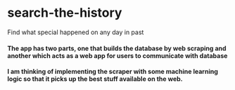 # search-the-history
Find what special happened on any day in past
#### The app has two parts, one that builds the database by web scraping and another which acts as a web app for users to communicate with database

#### I am thinking of implementing the scraper with some machine learning logic so that it picks up the best stuff available on the web.

